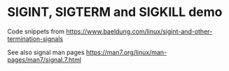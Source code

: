 # SIGINT, SIGTERM and SIGKILL demo

Code snippets from https://www.baeldung.com/linux/sigint-and-other-termination-signals

See also signal man pages https://man7.org/linux/man-pages/man7/signal.7.html

